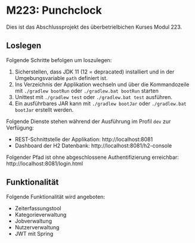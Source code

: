 # M223: Punchclock
Dies ist das Abschlussprojekt des überbetrielbichen Kurses Modul 223.

## Loslegen
Folgende Schritte befolgen um loszulegen:
1. Sicherstellen, dass JDK 11 (12 = depracated) installiert und in der Umgebungsvariable `path` definiert ist.
1. Ins Verzeichnis der Applikation wechseln und über die Kommandozeile mit `./gradlew bootRun` oder `./gradlew.bat bootRun` starten
1. Unittest mit `./gradlew test` oder `./gradlew.bat test` ausführen.
1. Ein ausführbares JAR kann mit `./gradlew bootJar` oder `./gradlew.bat bootJar` erstellt werden.

Folgende Dienste stehen während der Ausführung im Profil `dev` zur Verfügung:
- REST-Schnittstelle der Applikation: http://localhost:8081
- Dashboard der H2 Datenbank: http://localhost:8081/h2-console

Folgender Pfad ist ohne abgeschlossene Authentifizierung erreichbar: http://localhost:8081/login.html

## Funktionalität
Folgende Funktionalität wird angeboten:

- Zeiterfassungstool
- Kategorieverwaltung
- Jobverwaltung
- Nutzerverwaltung
- JWT mit Spring